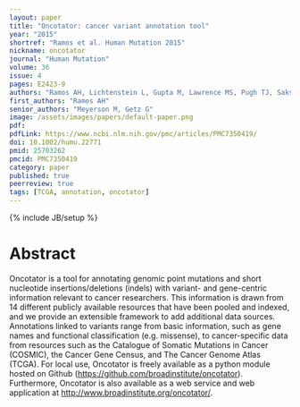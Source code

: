 ```yaml
---
layout: paper
title: "Oncotator: cancer variant annotation tool"
year: "2015"
shortref: "Ramos et al. Human Mutation 2015"
nickname: oncotator
journal: "Human Mutation"
volume: 36
issue: 4
pages: E2423-9
authors: "Ramos AH, Lichtenstein L, Gupta M, Lawrence MS, Pugh TJ, Saksena G, Meyerson M, Getz G"
first_authors: "Ramos AH"
senior_authors: "Meyerson M, Getz G"
image: /assets/images/papers/default-paper.png
pdf:
pdfLink: https://www.ncbi.nlm.nih.gov/pmc/articles/PMC7350419/
doi: 10.1002/humu.22771
pmid: 25703262
pmcid: PMC7350419
category: paper
published: true
peerreview: true
tags: [TCGA, annotation, oncotator]
---
```

{% include JB/setup %}

# Abstract

Oncotator is a tool for annotating genomic point mutations and short nucleotide insertions/deletions (indels) with variant- and gene-centric information relevant to cancer researchers. This information is drawn from 14 different publicly available resources that have been pooled and indexed, and we provide an extensible framework to add additional data sources. Annotations linked to variants range from basic information, such as gene names and functional classification (e.g. missense), to cancer-specific data from resources such as the Catalogue of Somatic Mutations in Cancer (COSMIC), the Cancer Gene Census, and The Cancer Genome Atlas (TCGA). For local use, Oncotator is freely available as a python module hosted on Github (https://github.com/broadinstitute/oncotator). Furthermore, Oncotator is also available as a web service and web application at http://www.broadinstitute.org/oncotator/.


